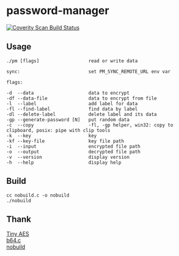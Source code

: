 # password-manager

<a href="https://scan.coverity.com/projects/ciremun-password-manager"><img alt="Coverity Scan Build Status" src="https://scan.coverity.com/projects/23849/badge.svg"/></a>

## Usage

    ./pm [flags]                  read or write data

    sync:                         set PM_SYNC_REMOTE_URL env var

    flags:

    -d  --data                    data to encrypt
    -df --data-file               data to encrypt from file
    -l  --label                   add label for data
    -fl --find-label              find data by label
    -dl --delete-label            delete label and its data
    -gp --generate-password [N]   put random data
    -c  --copy                    -fl, -gp helper, win32: copy to clipboard, posix: pipe with clip tools
    -k  --key                     key
    -kf --key-file                key file path
    -i  --input                   encrypted file path
    -o  --output                  decrypted file path
    -v  --version                 display version
    -h  --help                    display help

## Build

    cc nobuild.c -o nobuild
    ./nobuild

## Thank

[Tiny AES](https://github.com/kokke/tiny-AES-c)  
[b64.c](https://github.com/littlstar/b64.c)  
[nobuild](https://github.com/tsoding/nobuild)  
